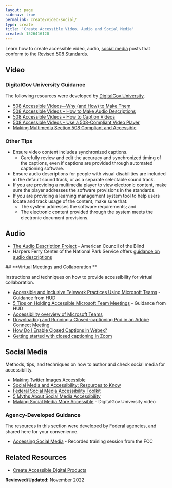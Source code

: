 ```yaml
---
layout: page
sidenav: true
permalink: create/video-social/
type: create
title: 'Create Accessible Video, Audio and Social Media'
created: 1526416120
---
```


Learn how to create accessible video, audio, [social media][1] posts that conform to the [Revised 508 Standards.][2]

<div id="video">
  <h2>
    Video
  </h2>
  
  <h3>
    DigitalGov University Guidance
  </h3>
  
  <p>
    The following resources were developed by <a href="https://digital.gov/digitalgov-university/">DigitalGov University</a>.
  </p>
  
  <ul>
    <li>
      <a href="https://www.digitalgov.gov/2014/06/30/508-accessible-videos-why-and-how-to-make-them/">508 Accessible Videos&mdash;Why (and How) to Make Them</a>
    </li>
    <li>
      <a href="https://www.digitalgov.gov/2014/06/30/508-accessible-videos-how-to-make-audio-descriptions/">508 Accessible Videos &ndash; How to Make Audio Descriptions</a>
    </li>
    <li>
      <a href="https://www.digitalgov.gov/2014/06/30/508-accessible-videos-how-to-caption-videos/">508 Accessible Videos &ndash; How to Caption Videos</a>
    </li>
    <li>
      <a href="https://www.digitalgov.gov/2014/06/30/508-accessible-videos-use-a-508-compliant-video-player/">508 Accessible Videos &ndash; Use a 508-Compliant Video Player</a>
    </li>
    <li>
      <a href="http://www.digitalgov.gov/2013/06/26/making-multimedia-section-508-compliant-and-accessible/">Making Multimedia Section 508 Compliant and Accessible</a>
    </li>
  </ul>
  
  <h3>
    Other Tips
  </h3>
  
  <ul>
    <li>
      Ensure video content includes synchronized captions.<ul>
        <li>
          Carefully review and edit the accuracy and synchronized timing of the captions, even if captions are provided through automated captioning software.
        </li>
      </ul>
    </li>
<li>
      Ensure audio descriptions for people with visual disabilities are included in the default sound track, or as a separate selectable sound track.
    </li>
    <li>
      If you are providing a multimedia player to view electronic content, make sure the player addresses the software provisions in the standards.
    </li>
    <li>
      If you are providing a learning management system tool to help users locate and track usage of the content, make sure that:<ul>
        <li>
          The system addresses the software requirements; and
        </li>
        <li>
          The electronic content provided through the system meets the electronic document provisions.
        </li>
      </ul>
    </li>
  </ul>
</div>

<h2 dir="ltr">
  Audio
</h2>
<ul>
<li>
    <a href="http://acb.org/adp/">The Audio Description Project</a> - American Council of the Blind
</li>

<li>
    Harpers Ferry Center of the National Park Service offers <a href="https://www.nps.gov/subjects/hfc/accessibility.htm">guidance on audio descriptions</a>
</li>
</ul>
## **Virtual Meetings and Collaboration&nbsp;**

Instructions and techniques on how to provide accessibility for virtual collaboration.

  * [Accessible and Inclusive Telework Practices Using Microsoft Teams][4] - Guidance from HUD
  * [5 Tips on Holding Accessible Microsoft Team Meetings][5] - Guidance from HUD
  * [Accessibility overview of Microsoft Teams][6]
  * [Downloading and Running a Closed-captioning Pod in an Adobe Connect Meeting][7]
  * [How Do I Enable Closed Captions in Webex?][8]
  * [Getting started with closed captioning in Zoom][9]

<div id="social-media">
  <h2>
    Social Media
  </h2>
  
  <p>
    Methods, tips, and techniques on how to author and check social media for accessibility.
  </p>
  
  <ul>
    <li>
      <a href="https://18f.gsa.gov/2015/03/24/making-twitter-images-more-accessible/">Making Twitter Images Accessible</a>
    </li>
    <li>
      <a href="http://www.digitalgov.gov/2015/01/02/social-media-and-accessibility-resources-to-know/">Social Media and Accessibility: Resources to Know</a>
    </li>
    <li>
      <a href="http://www.digitalgov.gov/resources/federal-social-media-accessibility-toolkit-hackpad/">Federal Social Media Accessibility Toolkit</a>
    </li>
    <li>
      <a href="https://digital.gov/2013/06/26/5-myths-about-social-media-accessibility-2/">5 Myths About Social Media Accessibility</a>
    </li>
    <li>
      <a href="https://www.youtube.com/watch?v=aMlFWIu6rpY&list=PLd9b-GuOJ3nGDIyZsJ5n9XSRxq4rXrO7Q&index=25">Making Social Media More Accessible</a>&nbsp;- DigitalGov University video
    </li>
  </ul>
  
  <h3>
    Agency-Developed Guidance
  </h3>
  
  <p>
    The resources in this section were developed by Federal agencies, and shared here for your convenience.
  </p>
  
  <ul>
    <li>
      <a href="https://www.fcc.gov/events/accessing-social-media">Accessing Social Media</a>&nbsp;- Recorded training session from the FCC
    </li>
  </ul>
</div>

## Related Resources

  * [Create Accessible Digital Products][10]

**Reviewed/Updated:** November 2022


 [1]: #social-media
 [2]: https://www.access-board.gov/guidelines-and-standards/communications-and-it/about-the-ict-refresh/final-rule/text-of-the-standards-and-guidelines
 [4]: https://www.hud.gov/sites/dfiles/OCIO/documents/MSTeams_covid19.pdf
 [5]: https://www.hud.gov/sites/dfiles/OCIO/documents/5Tips_covid19.pdf
 [6]: https://support.office.com/en-us/article/accessibility-overview-of-microsoft-teams-2d4009e7-1300-4766-87e8-7a217496c3d5
 [7]: https://blogs.connectusers.com/connectsupport/downloading-and-running-a-closed-captioning-pod-in-a-connect-meeting/
 [8]: https://help.webex.com/en-us/WBX47352/How-Do-I-Enable-Closed-Captions
 [9]: https://support.zoom.us/hc/en-us/articles/207279736-Getting-started-with-closed-captioning
 [10]: {{site.baseurl}}/create
